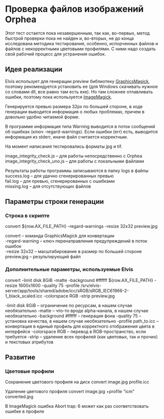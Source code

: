 # Проверка файлов изображений Orphea

Этот тест остается пока незавершенным, так как, во-первых, метод быстрой проверки пока не найден и, во-вторых, не до конца исследована методика тестирования, особенно, испорченных файлов и файлов с некорректными цветовыми профилями. С ними надо создать свой рабочий процесс для устранения ошибок.

## Идея реализации

Elvis использует для генерации preview библиотеку [GraphicsMagick](http://www.graphicsmagick.org), поэтому рекомендуется установить ее (для Windows скачивать нужное со словами dll, все равно там есть exe). Но там сложнее отлавливать ошибки, поэтому пока используется [ImageMagick](http://www.imagemagick.org).

Генерируется превью размера 32px по большей стороне, в ходе генерации выводится информация о любых проблемах, причем в довольно удобно читаемой форме.

В программе информация типа Warning выводится в поток сообщений об ошибках (ключ -regard-warnings).
Если ошибки (err) есть, выводится информация из stderr, иначе файл считается корректным.

На момент написания тестировались форматы jpg и tif.

image\_integrity\_check.js – для работы непосредственно с Orphea  
image\_integrity\_check\_uno.js – для работы c локальными файлами

Результаты работы программы записываются в папку logs в файлы  
success.log – для удачно сгенерированных превью  
fail.log – для превью, сгенерированных с ошибками  
missing.log – для отсутствующих файлов

## Параметры строки генерации

### Строка в скрипте 

convert ${row.AX_FILE_PATH} -regard-warnings -resize 32x32 preview.jpg

convert – команда GraphicsMagick для конвертации  
-regard-warning – ключ перенаправления предупреждений в поток ошибок  
-resize 32x32 – масштабирование в размер по большей стороне  
preview.jpg – результирующий файл

### Дополнительные параметры, используемые Elvis

convert -limit disk 8GiB -matte -background #ffffff ${row.AX\_FILE\_PATH} -resize 1600x1600 -quality 75 -profile /srv/elvis-server/app/tools/shared/adobe/icc/sRGB/sRGB\_IEC61966-2-1\_black_scaled.icc -colorspace RGB -strip preview.jpg

-limit disk 8GiB – ограничение по ресурсам, в нашем случае необязательно
-matte – что-то вроде alpha-канала, в нашем случае необязательно
-background #ffffff – генерация фона
-quality 75 – установка качества, в нашем случае необязательно
-profile path_to.icc – конвертация в единый профиль для корректного отображения цвета в интерфейсе
-colorspace RGB – перевод в RGB-пространство, если требуется
-strip – удаление всех профилей (как цветовых, так и прочих) и текстовых атрибутов

## Развитие

### Цветовые профили

Сохранение цветового профиля на диск
convert image.jpg profile.icc

Удаление цветового профиля
convert image.jpg +profile "icm" converted.jpg

В ImageMagick ошибка Abort trap: 6 может как раз соответствовать ошибке в профиле
